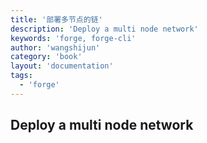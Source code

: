 ```yaml
---
title: '部署多节点的链'
description: 'Deploy a multi node network'
keywords: 'forge, forge-cli'
author: 'wangshijun'
category: 'book'
layout: 'documentation'
tags:
  - 'forge'
---
```


## Deploy a multi node network

